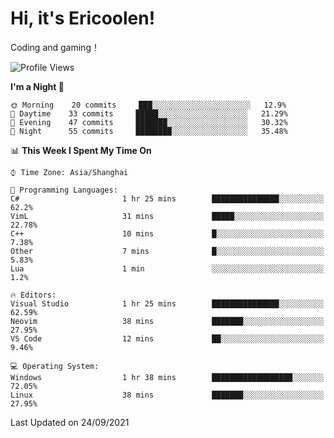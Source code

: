 # Hi, it's Ericoolen!
Coding and gaming！

<!--START_SECTION:waka-->
![Profile Views](http://img.shields.io/badge/Profile%20Views-9-blue)

**I'm a Night 🦉** 

```text
🌞 Morning    20 commits     ███░░░░░░░░░░░░░░░░░░░░░░   12.9% 
🌆 Daytime    33 commits     █████░░░░░░░░░░░░░░░░░░░░   21.29% 
🌃 Evening    47 commits     ███████░░░░░░░░░░░░░░░░░░   30.32% 
🌙 Night      55 commits     ████████░░░░░░░░░░░░░░░░░   35.48%

```


📊 **This Week I Spent My Time On** 

```text
⌚︎ Time Zone: Asia/Shanghai

💬 Programming Languages: 
C#                       1 hr 25 mins        ███████████████░░░░░░░░░░   62.2% 
VimL                     31 mins             █████░░░░░░░░░░░░░░░░░░░░   22.78% 
C++                      10 mins             █░░░░░░░░░░░░░░░░░░░░░░░░   7.38% 
Other                    7 mins              █░░░░░░░░░░░░░░░░░░░░░░░░   5.83% 
Lua                      1 min               ░░░░░░░░░░░░░░░░░░░░░░░░░   1.2%

🔥 Editors: 
Visual Studio            1 hr 25 mins        ███████████████░░░░░░░░░░   62.59% 
Neovim                   38 mins             ███████░░░░░░░░░░░░░░░░░░   27.95% 
VS Code                  12 mins             ██░░░░░░░░░░░░░░░░░░░░░░░   9.46%

💻 Operating System: 
Windows                  1 hr 38 mins        ██████████████████░░░░░░░   72.05% 
Linux                    38 mins             ███████░░░░░░░░░░░░░░░░░░   27.95%

```


 Last Updated on 24/09/2021
<!--END_SECTION:waka-->


